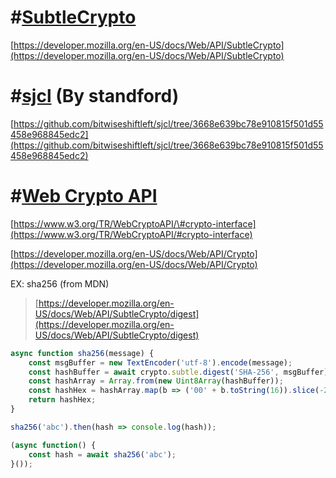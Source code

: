 # \#[SubtleCrypto](https://developer.mozilla.org/en-US/docs/Web/API/SubtleCrypto)

[https://developer.mozilla.org/en-US/docs/Web/API/SubtleCrypto](https://developer.mozilla.org/en-US/docs/Web/API/SubtleCrypto)

# \#[sjcl](https://github.com/bitwiseshiftleft/sjcl/tree/3668e639bc78e910815f501d55458e968845edc2) \(By standford\)

[https://github.com/bitwiseshiftleft/sjcl/tree/3668e639bc78e910815f501d55458e968845edc2](https://github.com/bitwiseshiftleft/sjcl/tree/3668e639bc78e910815f501d55458e968845edc2)

# \#[**Web Crypto API**](https://developer.mozilla.org/en-US/docs/Web/API/Web_Crypto_API)

[https://www.w3.org/TR/WebCryptoAPI/\#crypto-interface](https://www.w3.org/TR/WebCryptoAPI/#crypto-interface)

[https://developer.mozilla.org/en-US/docs/Web/API/Crypto](https://developer.mozilla.org/en-US/docs/Web/API/Crypto)

EX:  sha256 \(from MDN\)

> [https://developer.mozilla.org/en-US/docs/Web/API/SubtleCrypto/digest](https://developer.mozilla.org/en-US/docs/Web/API/SubtleCrypto/digest)

```js
async function sha256(message) {
    const msgBuffer = new TextEncoder('utf-8').encode(message);                     // encode as UTF-8
    const hashBuffer = await crypto.subtle.digest('SHA-256', msgBuffer);            // hash the message
    const hashArray = Array.from(new Uint8Array(hashBuffer));                       // convert ArrayBuffer to Array
    const hashHex = hashArray.map(b => ('00' + b.toString(16)).slice(-2)).join(''); // convert bytes to hex string
    return hashHex;
}

sha256('abc').then(hash => console.log(hash));

(async function() {
    const hash = await sha256('abc');
}());
```



